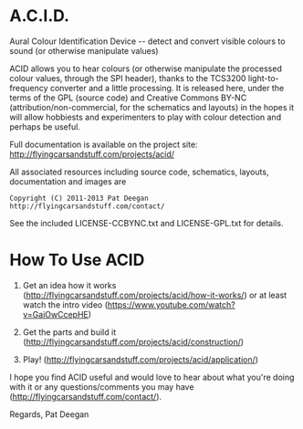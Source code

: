 A.C.I.D.
========
Aural Colour Identification Device -- detect and convert visible colours to sound (or otherwise manipulate values)

ACID allows you to hear colours (or otherwise manipulate the processed colour values, through the SPI header), thanks to the TCS3200 light-to-frequency converter and a little processing.  It is released here, under the terms of the GPL (source code) and Creative Commons BY-NC (attribution/non-commercial, for the schematics and layouts) in the hopes it will allow hobbiests and experimenters to play with colour detection and perhaps be useful.

Full documentation is available on the project site: http://flyingcarsandstuff.com/projects/acid/



All associated resources including source code, schematics, layouts, documentation and images are 

	Copyright (C) 2011-2013 Pat Deegan
	http://flyingcarsandstuff.com/contact/

See the included LICENSE-CCBYNC.txt and LICENSE-GPL.txt for details.


How To Use ACID
===============
1.  Get an idea how it works (http://flyingcarsandstuff.com/projects/acid/how-it-works/) or at least watch the intro video (https://www.youtube.com/watch?v=GaiOwCcepHE)

2.  Get the parts and build it (http://flyingcarsandstuff.com/projects/acid/construction/)

3.  Play!  (http://flyingcarsandstuff.com/projects/acid/application/)

I hope you find ACID useful and would love to hear about what you're doing with it or any questions/comments you may have (http://flyingcarsandstuff.com/contact/).

Regards,
Pat Deegan

